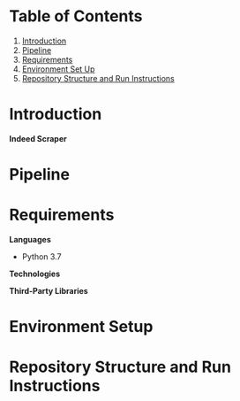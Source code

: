 # Table of Contents 
1. [Introduction](README.md#introduction)
2. [Pipeline](README.md#pipeline)
3. [Requirements](README.md#requirements)
4. [Environment Set Up](README.md#Environment%20Setup)
5. [Repository Structure and Run Instructions](READMEmd#Repository%20Structure%20and%20Run%20Instructions)


# Introduction
**Indeed Scraper**


# Pipeline



# Requirements


**Languages** 
* Python 3.7


**Technologies**


**Third-Party Libraries**


# Environment Setup


# Repository Structure and Run Instructions
